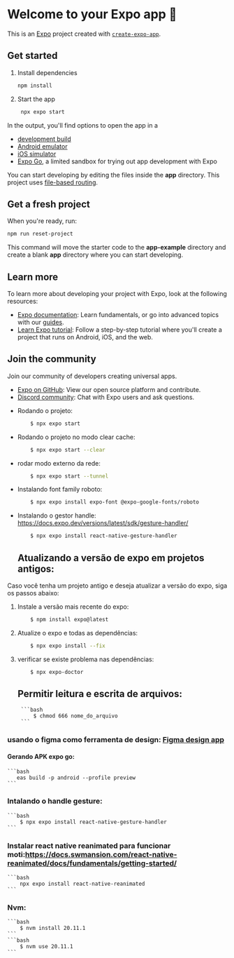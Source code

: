 # Welcome to your Expo app 👋

This is an [Expo](https://expo.dev) project created with [`create-expo-app`](https://www.npmjs.com/package/create-expo-app).

## Get started

1. Install dependencies

   ```bash
   npm install
   ```

2. Start the app

   ```bash
    npx expo start
   ```

In the output, you'll find options to open the app in a

- [development build](https://docs.expo.dev/develop/development-builds/introduction/)
- [Android emulator](https://docs.expo.dev/workflow/android-studio-emulator/)
- [iOS simulator](https://docs.expo.dev/workflow/ios-simulator/)
- [Expo Go](https://expo.dev/go), a limited sandbox for trying out app development with Expo

You can start developing by editing the files inside the **app** directory. This project uses [file-based routing](https://docs.expo.dev/router/introduction).

## Get a fresh project

When you're ready, run:

```bash
npm run reset-project
```

This command will move the starter code to the **app-example** directory and create a blank **app** directory where you can start developing.

## Learn more

To learn more about developing your project with Expo, look at the following resources:

- [Expo documentation](https://docs.expo.dev/): Learn fundamentals, or go into advanced topics with our [guides](https://docs.expo.dev/guides).
- [Learn Expo tutorial](https://docs.expo.dev/tutorial/introduction/): Follow a step-by-step tutorial where you'll create a project that runs on Android, iOS, and the web.

## Join the community

Join our community of developers creating universal apps.

- [Expo on GitHub](https://github.com/expo/expo): View our open source platform and contribute.
- [Discord community](https://chat.expo.dev): Chat with Expo users and ask questions.


* Rodando o projeto:
    ```bash
        $ npx expo start
    ```

* Rodando o projeto no modo clear cache:
    ```bash
        $ npx expo start --clear
    ```

* rodar modo externo da rede:
    ```bash
        $ npx expo start --tunnel
    ```  


* Instalando font family roboto:
    ```bash
        $ npx expo install expo-font @expo-google-fonts/roboto
    ```

* Instalando o gestor handle: https://docs.expo.dev/versions/latest/sdk/gesture-handler/
    ```bash
        $ npx expo install react-native-gesture-handler
    ```

    ## Atualizando a versão de expo em projetos antigos:

Caso você tenha um projeto antigo e deseja atualizar a versão do expo, siga os passos abaixo:

1. Instale a versão mais recente do expo:
    ```bash
        $ npm install expo@latest
    ```
2. Atualize o expo e todas as dependências:
    ```bash
        $ npx expo install --fix
    ```
3. verificar se existe problema nas dependências:
    ```bash
        $ npx expo-doctor
    ```

    ## Permitir leitura e escrita de arquivos:
    
        ```bash
            $ chmod 666 nome_do_arquivo
        ```

### usando o figma como ferramenta de design: [Figma design app](https://www.figma.com/community/file/1155362909441341285/)

#### Gerando APK expo go:
    ```bash
       eas build -p android --profile preview
    ```

### Intalando o handle gesture:
    ```bash
        $ npx expo install react-native-gesture-handler
    ```
        
### Instalar react native reanimated para funcionar moti:https://docs.swmansion.com/react-native-reanimated/docs/fundamentals/getting-started/

    ```bash
        npx expo install react-native-reanimated
    ```

### Nvm:
    ```bash
        $ nvm install 20.11.1
    ```
    ```bash
        $ nvm use 20.11.1
    ```